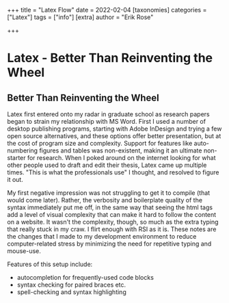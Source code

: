 +++
title = "Latex Flow"
date = 2022-02-04
[taxonomies]
categories = ["Latex"]
tags = ["info"]
[extra]
author = "Erik Rose"

+++

# Latex - Better Than Reinventing the Wheel

## Better Than Reinventing the Wheel

Latex first entered onto my radar in graduate school as research papers began to strain my relationship with MS Word. First I used a number of desktop publishing programs, starting with Adobe InDesign and trying a few open source alternatives, and these options offer better presentation, but at the cost of program size and complexity.  Support for features like auto-numbering figures and tables was non-existent, making it an ultimate non-starter for research.  When I poked around on the internet looking for what other people used to draft and edit their thesis, Latex came up multiple times. "This is what the professionals use" I thought, and resolved to figure it out.

My first negative impression was not struggling to get it to compile (that would come later). Rather, the verbosity and boilerplate quality of the syntax immediately put me off, in the same way that seeing the html tags add a level of visual complexity that can make it hard to follow the content on a website. It wasn't the complexity, though, so much as the extra typing that really stuck in my craw. I flirt enough with RSI as it is. These notes are the changes that I made to my development environment to reduce computer-related stress by minimizing the need for repetitive typing and mouse-use.

Features of this setup include:
 * autocompletion for frequently-used code blocks
 * syntax checking for paired braces etc.
 * spell-checking and syntax highlighting
